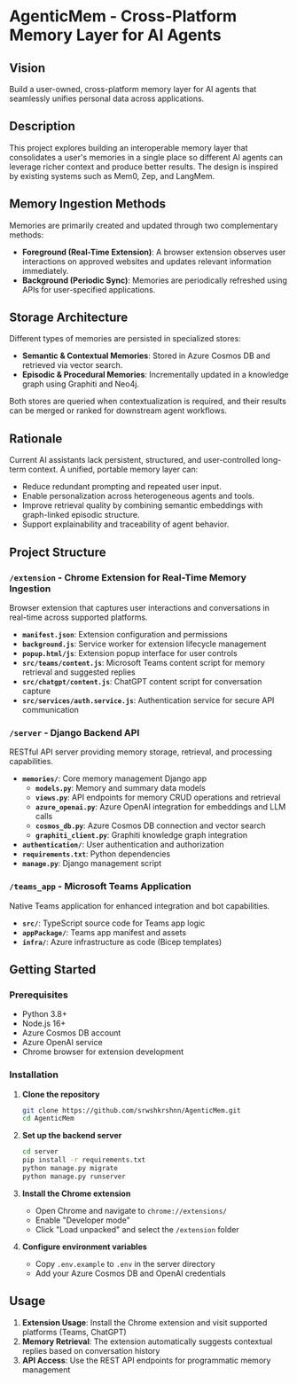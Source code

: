 # AgenticMem - Cross-Platform Memory Layer for AI Agents

## Vision
Build a user-owned, cross-platform memory layer for AI agents that seamlessly unifies personal data across applications.

## Description
This project explores building an interoperable memory layer that consolidates a user's memories in a single place so different AI agents can leverage richer context and produce better results. The design is inspired by existing systems such as Mem0, Zep, and LangMem.

## Memory Ingestion Methods
Memories are primarily created and updated through two complementary methods:

- **Foreground (Real-Time Extension)**: A browser extension observes user interactions on approved websites and updates relevant information immediately.
- **Background (Periodic Sync)**: Memories are periodically refreshed using APIs for user-specified applications.

## Storage Architecture
Different types of memories are persisted in specialized stores:

- **Semantic & Contextual Memories**: Stored in Azure Cosmos DB and retrieved via vector search.
- **Episodic & Procedural Memories**: Incrementally updated in a knowledge graph using Graphiti and Neo4j.

Both stores are queried when contextualization is required, and their results can be merged or ranked for downstream agent workflows.

## Rationale
Current AI assistants lack persistent, structured, and user-controlled long-term context. A unified, portable memory layer can:

- Reduce redundant prompting and repeated user input.
- Enable personalization across heterogeneous agents and tools.
- Improve retrieval quality by combining semantic embeddings with graph-linked episodic structure.
- Support explainability and traceability of agent behavior.

## Project Structure

### `/extension` - Chrome Extension for Real-Time Memory Ingestion
Browser extension that captures user interactions and conversations in real-time across supported platforms.

- **`manifest.json`**: Extension configuration and permissions
- **`background.js`**: Service worker for extension lifecycle management
- **`popup.html/js`**: Extension popup interface for user controls
- **`src/teams/content.js`**: Microsoft Teams content script for memory retrieval and suggested replies
- **`src/chatgpt/content.js`**: ChatGPT content script for conversation capture
- **`src/services/auth.service.js`**: Authentication service for secure API communication

### `/server` - Django Backend API
RESTful API server providing memory storage, retrieval, and processing capabilities.

- **`memories/`**: Core memory management Django app
  - **`models.py`**: Memory and summary data models
  - **`views.py`**: API endpoints for memory CRUD operations and retrieval
  - **`azure_openai.py`**: Azure OpenAI integration for embeddings and LLM calls
  - **`cosmos_db.py`**: Azure Cosmos DB connection and vector search
  - **`graphiti_client.py`**: Graphiti knowledge graph integration
- **`authentication/`**: User authentication and authorization
- **`requirements.txt`**: Python dependencies
- **`manage.py`**: Django management script

### `/teams_app` - Microsoft Teams Application
Native Teams application for enhanced integration and bot capabilities.

- **`src/`**: TypeScript source code for Teams app logic
- **`appPackage/`**: Teams app manifest and assets
- **`infra/`**: Azure infrastructure as code (Bicep templates)

## Getting Started

### Prerequisites
- Python 3.8+
- Node.js 16+
- Azure Cosmos DB account
- Azure OpenAI service
- Chrome browser for extension development

### Installation

1. **Clone the repository**
   ```bash
   git clone https://github.com/srwshkrshnn/AgenticMem.git
   cd AgenticMem
   ```

2. **Set up the backend server**
   ```bash
   cd server
   pip install -r requirements.txt
   python manage.py migrate
   python manage.py runserver
   ```

3. **Install the Chrome extension**
   - Open Chrome and navigate to `chrome://extensions/`
   - Enable "Developer mode"
   - Click "Load unpacked" and select the `/extension` folder

4. **Configure environment variables**
   - Copy `.env.example` to `.env` in the server directory
   - Add your Azure Cosmos DB and OpenAI credentials

## Usage

1. **Extension Usage**: Install the Chrome extension and visit supported platforms (Teams, ChatGPT)
2. **Memory Retrieval**: The extension automatically suggests contextual replies based on conversation history
3. **API Access**: Use the REST API endpoints for programmatic memory management
